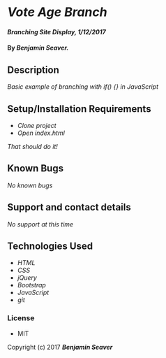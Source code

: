 # _Vote Age Branch_

#### _Branching Site Display, 1/12/2017_

#### By _**Benjamin Seaver.**_

## Description

_Basic example of branching with if() {} in JavaScript_

## Setup/Installation Requirements

* _Clone project_
* _Open index.html_

_That should do it!_

## Known Bugs

_No known bugs_

## Support and contact details

_No support at this time_

## Technologies Used

* _HTML_
* _CSS_
* _jQuery_
* _Bootstrap_
* _JavaScript_
* _git_

### License

* MIT

Copyright (c) 2017 **_Benjamin Seaver_**
